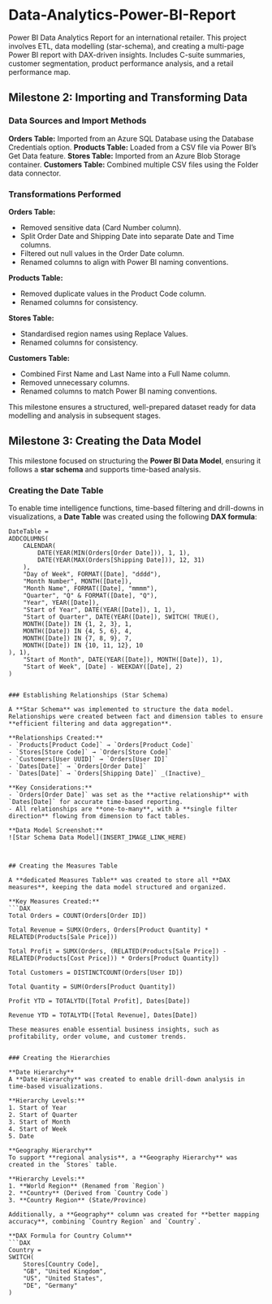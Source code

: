# Data-Analytics-Power-BI-Report
Power BI Data Analytics Report for an international retailer. This project involves ETL, data modelling (star-schema), and creating a multi-page Power BI report with DAX-driven insights. Includes C-suite summaries, customer segmentation, product performance analysis, and a retail performance map.


## Milestone 2: Importing and Transforming Data
### Data Sources and Import Methods
**Orders Table:** Imported from an Azure SQL Database using the Database Credentials option.
**Products Table:** Loaded from a CSV file via Power BI’s Get Data feature.
**Stores Table:** Imported from an Azure Blob Storage container.
**Customers Table:** Combined multiple CSV files using the Folder data connector.

### Transformations Performed
**Orders Table:**
- Removed sensitive data (Card Number column).
- Split Order Date and Shipping Date into separate Date and Time columns.
- Filtered out null values in the Order Date column.
- Renamed columns to align with Power BI naming conventions.

**Products Table:**
- Removed duplicate values in the Product Code column.
- Renamed columns for consistency.

**Stores Table:**
- Standardised region names using Replace Values.
- Renamed columns for consistency.

**Customers Table:**
- Combined First Name and Last Name into a Full Name column.
- Removed unnecessary columns.
- Renamed columns to match Power BI naming conventions.

This milestone ensures a structured, well-prepared dataset ready for data modelling and analysis in subsequent stages.


## Milestone 3: Creating the Data Model
This milestone focused on structuring the **Power BI Data Model**, ensuring it follows a **star schema** and supports time-based analysis.

### Creating the Date Table
To enable time intelligence functions, time-based filtering and drill-downs in visualizations, a **Date Table** was created using the following **DAX formula**:

```DAX
DateTable = 
ADDCOLUMNS(
    CALENDAR(
        DATE(YEAR(MIN(Orders[Order Date])), 1, 1), 
        DATE(YEAR(MAX(Orders[Shipping Date])), 12, 31)
    ),
    "Day of Week", FORMAT([Date], "dddd"),
    "Month Number", MONTH([Date]),
    "Month Name", FORMAT([Date], "mmmm"),
    "Quarter", "Q" & FORMAT([Date], "Q"),
    "Year", YEAR([Date]),
    "Start of Year", DATE(YEAR([Date]), 1, 1),
    "Start of Quarter", DATE(YEAR([Date]), SWITCH( TRUE(), 
    MONTH([Date]) IN {1, 2, 3}, 1,
    MONTH([Date]) IN {4, 5, 6}, 4,
    MONTH([Date]) IN {7, 8, 9}, 7,
    MONTH([Date]) IN {10, 11, 12}, 10
), 1),
    "Start of Month", DATE(YEAR([Date]), MONTH([Date]), 1),
    "Start of Week", [Date] - WEEKDAY([Date], 2)
)


### Establishing Relationships (Star Schema)

A **Star Schema** was implemented to structure the data model. Relationships were created between fact and dimension tables to ensure **efficient filtering and data aggregation**.

**Relationships Created:**
- `Products[Product Code]` → `Orders[Product Code]`
- `Stores[Store Code]` → `Orders[Store Code]`
- `Customers[User UUID]` → `Orders[User ID]`
- `Dates[Date]` → `Orders[Order Date]`
- `Dates[Date]` → `Orders[Shipping Date]` _(Inactive)_

**Key Considerations:**
- `Orders[Order Date]` was set as the **active relationship** with `Dates[Date]` for accurate time-based reporting.
- All relationships are **one-to-many**, with a **single filter direction** flowing from dimension to fact tables.

**Data Model Screenshot:**
![Star Schema Data Model](INSERT_IMAGE_LINK_HERE)



## Creating the Measures Table

A **dedicated Measures Table** was created to store all **DAX measures**, keeping the data model structured and organized.

**Key Measures Created:**
```DAX
Total Orders = COUNT(Orders[Order ID])

Total Revenue = SUMX(Orders, Orders[Product Quantity] * RELATED(Products[Sale Price]))

Total Profit = SUMX(Orders, (RELATED(Products[Sale Price]) - RELATED(Products[Cost Price])) * Orders[Product Quantity])

Total Customers = DISTINCTCOUNT(Orders[User ID])

Total Quantity = SUM(Orders[Product Quantity])

Profit YTD = TOTALYTD([Total Profit], Dates[Date])

Revenue YTD = TOTALYTD([Total Revenue], Dates[Date])

These measures enable essential business insights, such as profitability, order volume, and customer trends.


### Creating the Hierarchies

**Date Hierarchy**
A **Date Hierarchy** was created to enable drill-down analysis in time-based visualizations.

**Hierarchy Levels:**
1. Start of Year
2. Start of Quarter
3. Start of Month
4. Start of Week
5. Date

**Geography Hierarchy**
To support **regional analysis**, a **Geography Hierarchy** was created in the `Stores` table.

**Hierarchy Levels:**
1. **World Region** (Renamed from `Region`)
2. **Country** (Derived from `Country Code`)
3. **Country Region** (State/Province)

Additionally, a **Geography** column was created for **better mapping accuracy**, combining `Country Region` and `Country`.

**DAX Formula for Country Column**
```DAX
Country = 
SWITCH(
    Stores[Country Code],
    "GB", "United Kingdom",
    "US", "United States",
    "DE", "Germany"
)

